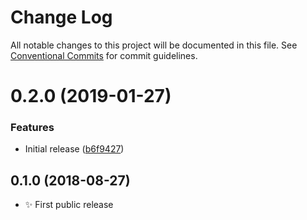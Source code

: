# Change Log

All notable changes to this project will be documented in this file.
See [Conventional Commits](https://conventionalcommits.org) for commit guidelines.

# 0.2.0 (2019-01-27)


### Features

* Initial release ([b6f9427](https://bitbucket.org/codsen/codsen/src/master/packages/emlint/commits/b6f9427))





## 0.1.0 (2018-08-27)

- ✨ First public release
